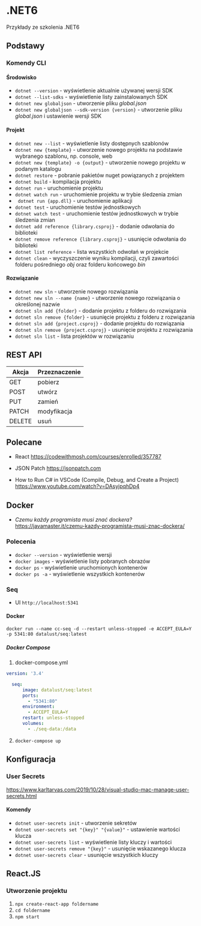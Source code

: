 # .NET6
Przykłady ze szkolenia .NET6

## Podstawy

### Komendy CLI
#### Środowisko
- ``` dotnet --version ``` - wyświetlenie aktualnie używanej wersji SDK
- ``` dotnet --list-sdks ``` - wyświetlenie listy zainstalowanych SDK
- ``` dotnet new globaljson ``` - utworzenie pliku _global.json_
- ``` dotnet new globaljson --sdk-version {version} ``` - utworzenie pliku _global.json_ i ustawienie wersji SDK

#### Projekt
- ``` dotnet new --list ``` - wyświetlenie listy dostępnych szablonów
- ``` dotnet new {template} ``` - utworzenie nowego projektu na podstawie wybranego szablonu, np. console, web
- ``` dotnet new {template} -o {output} ``` - utworzenie nowego projektu w podanym katalogu
- ``` dotnet restore ``` - pobranie pakietów nuget powiązanych z projektem
- ``` dotnet build ``` - kompilacja projektu
- ``` dotnet run ``` - uruchomienie projektu
- ``` dotnet watch run ``` - uruchomienie projektu w trybie śledzenia zmian
- ``` dotnet run {app.dll}``` - uruchomienie aplikacji
- ``` dotnet test ``` - uruchomienie testów jednostkowych
- ``` dotnet watch test ``` - uruchomienie testów jednostkowych w trybie śledzenia zmian
- ``` dotnet add reference {library.csproj} ``` - dodanie odwołania do biblioteki
- ``` dotnet remove reference {library.csproj} ``` - usunięcie odwołania do biblioteki
- ``` dotnet list reference ``` - lista wszystkich odwołań w projekcie
- ``` dotnet clean ``` - wyczyszczenie wyniku kompilacji, czyli zawartości folderu pośredniego _obj_ oraz folderu końcowego _bin_

#### Rozwiązanie
- ``` dotnet new sln ``` - utworzenie nowego rozwiązania
- ``` dotnet new sln --name {name} ``` - utworzenie nowego rozwiązania o określonej nazwie
- ``` dotnet sln add {folder} ``` - dodanie projektu z folderu do rozwiązania
- ``` dotnet sln remove {folder} ``` - usunięcie projektu z folderu z rozwiązania
- ``` dotnet sln add {project.csproj} ``` - dodanie projektu do rozwiązania
- ``` dotnet sln remove {project.csproj} ``` - usunięcie projektu z rozwiązania
- ``` dotnet sln list ``` - lista projektów w rozwiązaniu



## REST API

| Akcja   | Przeznaczenie  |  
|---|---|
| GET | pobierz |
| POST | utwórz |
| PUT | zamień |
| PATCH | modyfikacja |
| DELETE | usuń |


## Polecane

- React
https://codewithmosh.com/courses/enrolled/357787

- JSON Patch
https://jsonpatch.com

- How to Run C# in VSCode (Compile, Debug, and Create a Project)
https://www.youtube.com/watch?v=DAsyjpqhDp4


## Docker

- _Czemu każdy programista musi znać dockera?_
https://javamaster.it/czemu-kazdy-programista-musi-znac-dockera/

### Polecenia
- ``` docker --version ``` - wyświetlenie wersji 
- ``` docker images ``` - wyświetlenie listy pobranych obrazów
- ``` docker ps ``` - wyświetlenie uruchomionych kontenerów
- ``` docker ps -a ``` - wyświetlenie wszystkich kontenerów

### Seq

- UI
`http://localhost:5341`

#### Docker

`docker run --name cc-seq -d --restart unless-stopped -e ACCEPT_EULA=Y -p 5341:80 datalust/seq:latest`

##### Docker Compose
1. docker-compose.yml

~~~ yaml
version: '3.4'

  seq:
      image: datalust/seq:latest
      ports:
        - "5341:80"
      environment:
        - ACCEPT_EULA=Y
      restart: unless-stopped
      volumes:
        - ./seq-data:/data

~~~

2. `docker-compose up`


## Konfiguracja

### User Secrets
https://www.karltarvas.com/2019/10/28/visual-studio-mac-manage-user-secrets.html

#### Komendy
- ``` dotnet user-secrets init ``` - utworzenie sekretów
- ``` dotnet user-secrets set "{key}" "{value}" ``` - ustawienie wartości klucza
- ``` dotnet user-secrets list ``` - wyświetlenie listy kluczy i wartości
- ``` dotnet user-secrets remove "{key}" ``` - usunięcie wskazanego klucza
- ``` dotnet user-secrets clear ``` - usunięcie wszystkich kluczy

## React.JS

### Utworzenie projektu

1. `npx create-react-app foldername`
2. `cd foldername`
3. `npm start`

